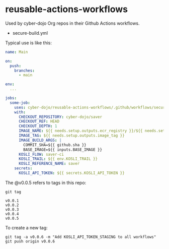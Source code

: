 # reusable-actions-workflows

Used by cyber-dojo Org repos in their Github Actions workflows.
- secure-build.yml


Typical use is like this:

```yml
name: Main

on:
  push:
    branches:
      - main

env:
  ...

jobs:
  some-job:
    uses: cyber-dojo/reusable-actions-workflows/.github/workflows/secure-docker-build.yml@main
    with:
      CHECKOUT_REPOSITORY: cyber-dojo/saver
      CHECKOUT_REF: HEAD
      CHECKOUT_DEPTH: 1
      IMAGE_NAME: ${{ needs.setup.outputs.ecr_registry }}/${{ needs.setup.outputs.service_name }}
      IMAGE_TAG: ${{ needs.setup.outputs.image_tag }}
      IMAGE_BUILD_ARGS: |
        COMMIT_SHA=${{ github.sha }}
        BASE_IMAGE=${{ inputs.BASE_IMAGE }}
      KOSLI_FLOW: saver-ci
      KOSLI_TRAIL: ${{ env.KOSLI_TRAIL }}
      KOSLI_REFERENCE_NAME: saver
    secrets:
      KOSLI_API_TOKEN: ${{ secrets.KOSLI_API_TOKEN }}
```

The @v0.0.5 refers to tags in this repo:

```shell
git tag

v0.0.1
v0.0.2
v0.0.3
v0.0.4
v0.0.5
```

To create a new tag:

```shell
git tag -a v0.0.6 -m "Add KOSLI_API_TOKEN_STAGING to all workflows"
git push origin v0.0.6
```
